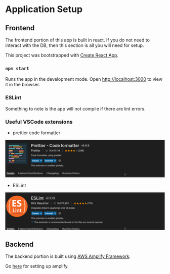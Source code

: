 # Application Setup

## Frontend

The frontend portion of this app is built in react. If you do not need to interact with the DB, then this section is all you will need for setup.

This project was bootstrapped with [Create React App](https://github.com/facebook/create-react-app).

### `npm start`

Runs the app in the development mode.
Open [http://localhost:3000](http://localhost:3000) to view it in the browser.

### ESLint 

Something to note is the app will not compile if there are lint errors.

### Useful VSCode extensions

- prettier code formatter
 
 ![esLint](../img/prettier.png)
 
- ESLint

 ![esLint](../img/esLint.png)

## Backend

The backend portion is built using [AWS Amplify Framework](https://docs.amplify.aws/).

Go [here](../amplify/index.md) for setting up amplify.
